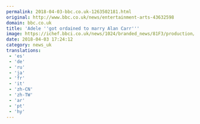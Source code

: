 ```yaml
---
permalink: 2018-04-03-bbc.co.uk-1263502181.html
original: http://www.bbc.co.uk/news/entertainment-arts-43632598
domain: bbc.co.uk
title: 'Adele ''got ordained to marry Alan Carr'''
image: https://ichef.bbci.co.uk/news/1024/branded_news/81F3/production/_100676233_adeleget.jpg
date: 2018-04-03 17:24:12
category: news_uk
translations: 
 - 'es'
 - 'de'
 - 'ru'
 - 'ja'
 - 'fr'
 - 'it'
 - 'zh-CN'
 - 'zh-TW'
 - 'ar'
 - 'pt'
 - 'hy'
---
```


